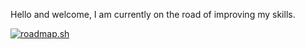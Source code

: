 Hello and welcome, I am currently on the road of improving my skills.

[![roadmap.sh](https://roadmap.sh/card/wide/666020cbb998f3b3c7b96349?variant=dark)](https://roadmap.sh)

<!--
**alexlask/alexlask** is a ✨ _special_ ✨ repository because its `README.md` (this file) appears on your GitHub profile.

Here are some ideas to get you started:

- 🔭 I’m currently working on ...
- 🌱 I’m currently learning ...
- 👯 I’m looking to collaborate on ...
- 🤔 I’m looking for help with ...
- 💬 Ask me about ...
- 📫 How to reach me: ...
- 😄 Pronouns: ...
- ⚡ Fun fact: ...
-->
